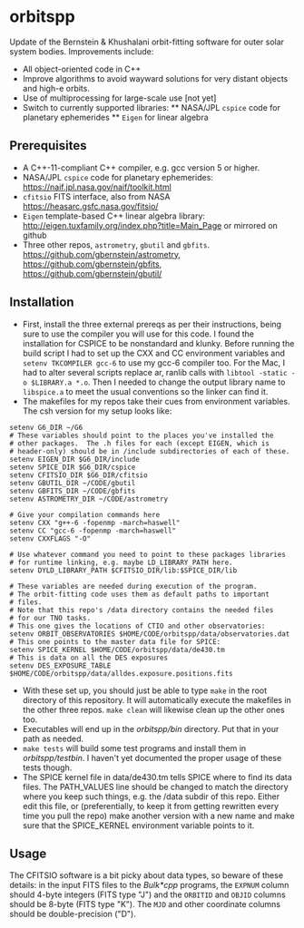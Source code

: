 # orbitspp
Update of the Bernstein & Khushalani orbit-fitting software for outer solar system bodies.  Improvements include:
* All object-oriented code in C++
* Improve algorithms to avoid wayward solutions for very distant objects and high-e orbits.
* Use of multiprocessing for large-scale use [not yet]
* Switch to currently supported libraries:
** NASA/JPL `cspice` code for planetary ephemerides
** `Eigen` for linear algebra

## Prerequisites

* A C++-11-compliant C++ compiler, e.g. gcc version 5 or higher.
* NASA/JPL `cspice` code for planetary ephemerides:
https://naif.jpl.nasa.gov/naif/toolkit.html
* `cfitsio` FITS interface, also from NASA
https://heasarc.gsfc.nasa.gov/fitsio/
* `Eigen` template-based C++ linear algebra library:
http://eigen.tuxfamily.org/index.php?title=Main_Page or mirrored on github
* Three other repos, `astrometry`, `gbutil` and
  `gbfits`. https://github.com/gbernstein/astrometry,
  https://github.com/gbernstein/gbfits,
  https://github.com/gbernstein/gbutil/

## Installation

* First, install the three external prereqs as per their instructions,
  being sure to use the compiler you will use for this code.  I found
  the installation for CSPICE to be nonstandard and klunky.
  Before running the build script I had to set up the CXX and CC
  environment variables and `setenv TKCOMPILER gcc-6` to use my gcc-6
  compiler too.  For the Mac, I had to alter several scripts replace ar, ranlib calls with
  `libtool -static -o $LIBRARY.a *.o`.  Then I needed to change the
  output library name to `libspice.a` to meet the usual conventions so
  the linker can find it.
* The makefiles for my repos take their cues from environment
variables.  The csh version for my setup looks like:
```
setenv G6_DIR ~/G6
# These variables should point to the places you've installed the
# other packages.  The .h files for each (except EIGEN, which is
# header-only) should be in /include subdirectories of each of these.
setenv EIGEN_DIR $G6_DIR/include
setenv SPICE_DIR $G6_DIR/cspice
setenv CFITSIO_DIR $G6_DIR/cfitsio
setenv GBUTIL_DIR ~/CODE/gbutil
setenv GBFITS_DIR ~/CODE/gbfits
setenv ASTROMETRY_DIR ~/CODE/astrometry

# Give your compilation commands here
setenv CXX "g++-6 -fopenmp -march=haswell"
setenv CC "gcc-6 -fopenmp -march=haswell"
setenv CXXFLAGS "-O"

# Use whatever command you need to point to these packages libraries
# for runtime linking, e.g. maybe LD_LIBRARY_PATH here.
setenv DYLD_LIBRARY_PATH $CFITSIO_DIR/lib:$SPICE_DIR/lib

# These variables are needed during execution of the program.
# The orbit-fitting code uses them as default paths to important
# files.
# Note that this repo's /data directory contains the needed files
# for our TNO tasks.
# This one gives the locations of CTIO and other observatories:
setenv ORBIT_OBSERVATORIES $HOME/CODE/orbitspp/data/observatories.dat
# This one points to the master data file for SPICE:
setenv SPICE_KERNEL $HOME/CODE/orbitspp/data/de430.tm
# This is data on all the DES exposures
setenv DES_EXPOSURE_TABLE $HOME/CODE/orbitspp/data/alldes.exposure.positions.fits
```

* With these set up, you should just be able to type `make` in the
  root directory of this repository.  It will automatically execute
  the makefiles in the other three repos. `make clean` will likewise
  clean up the other ones too.
* Executables will end up in the _orbitspp/bin_ directory.  Put that
in your path as needed.
* `make tests` will build some test programs and install them in
  _orbitspp/testbin_.  I haven't yet documented the proper usage of
  these tests though.
* The SPICE kernel file in data/de430.tm tells SPICE where to find
its data files.  The PATH_VALUES line should be changed to match the
directory where you keep such things, e.g. the /data subdir of this
repo. Either edit this file, or (preferentially, to keep it from
getting rewritten every time you pull the repo) make another version
with a new name and make sure that the SPICE_KERNEL environment
variable points to it.


## Usage

The CFITSIO software is a bit picky about data types, so beware of
these details:  in the input FITS files to the _Bulk*cpp_ programs,
the `EXPNUM` column should 4-byte integers (FITS type
"J") and the `ORBITID` and `OBJID` columns should be 8-byte (FITS type "K"). The
`MJD` and other coordinate columns should be double-precision ("D").




